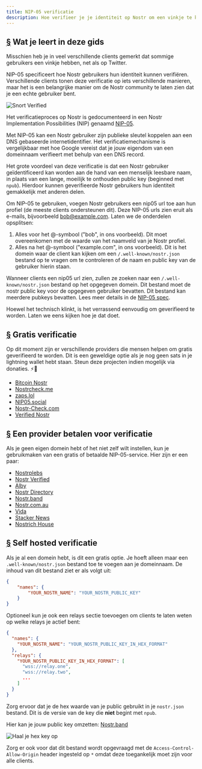```yaml
---
title: NIP-05 verificatie
description: Hoe verifieer je je identiteit op Nostr om een vinkje te krijgen en om het eenvoudiger te maken om je account te delen of vindbaar te maken.
---
```


## [§](#what-youll-learn) Wat je leert in deze gids

Misschien heb je in veel verschillende clients gemerkt dat sommige gebruikers een vinkje hebben, net als op Twitter.

NIP-05 specificeert hoe Nostr gebruikers hun identiteit kunnen verifiëren. Verschillende clients tonen deze verificatie op iets verschillende manieren, maar het is een belangrijke manier om de Nostr community te laten zien dat je een echte gebruiker bent.

![Snort Verified](/images/snort-verified.webp)

Het verificatieproces op Nostr is gedocumenteerd in een Nostr Implementation Possibilities (NIP) genaamd [NIP-05](https://github.com/nostr-protocol/nips/blob/master/05.md).

Met NIP-05 kan een Nostr gebruiker zijn publieke sleutel koppelen aan een DNS gebaseerde internetidentifier. Het verificatiemechanisme is vergelijkbaar met hoe Google vereist dat je jouw eigendom van een domeinnaam verifieert met behulp van een DNS record.

Het grote voordeel van deze verificatie is dat een Nostr gebruiker geïdentificeerd kan worden aan de hand van een menselijk leesbare naam, in plaats van een lange, moeilijk te onthouden public key (beginned met `npub`). Hierdoor kunnen geverifieerde Nostr gebruikers hun identiteit gemakkelijk met anderen delen.

Om NIP-05 te gebruiken, voegen Nostr gebruikers een nip05 url toe aan hun profiel (de meeste clients ondersteunen dit). Deze NIP-05 urls zien eruit als e-mails, bijvoorbeeld bob@example.com. Laten we de onderdelen opsplitsen:

1. Alles voor het @-symbool ("bob", in ons voorbeeld). Dit moet overeenkomen met de waarde van het naamveld van je Nostr profiel.
2. Alles na het @-symbool ("example.com", in ons voorbeeld). Dit is het domein waar de client kan kijken om een `/.well-known/nostr.json` bestand op te vragen om te controleren of de naam en public key van de gebruiker hierin staan.

Wanneer clients een nip05 url zien, zullen ze zoeken naar een `/.well-known/nostr.json` bestand op het opgegeven domein. Dit bestand moet de nostr public key voor de opgegeven gebruiker bevatten. Dit bestand kan meerdere pubkeys bevatten. Lees meer details in de [NIP-05 spec](https://github.com/nostr-protocol/nips/blob/master/05.md).

Hoewel het technisch klinkt, is het verrassend eenvoudig om geverifieerd te worden. Laten we eens kijken hoe je dat doet.

## [§](#free-verification) Gratis verificatie

Op dit moment zijn er verschillende providers die mensen helpen om gratis geverifieerd te worden. Dit is een geweldige optie als je nog geen sats in je lightning wallet hebt staan. Steun deze projecten indien mogelijk via donaties. ⚡🤙

-   [Bitcoin Nostr](https://bitcoinnostr.com/)
-   [Nostrcheck.me](https://nostrcheck.me)
-   [zaps.lol](https://zaps.lol/)
-   [NIP05.social](https://nip05.social)
-   [Nostr-Check.com](https://nostr-check.com/)
-   [Verified Nostr](https://verified-nostr.com/)

## [§](#paid-verification) Een provider betalen voor verificatie

Als je geen eigen domein hebt of het niet zelf wilt instellen, kun je gebruikmaken van een gratis of betaalde  NIP-05-service. Hier zijn er een paar:

-   [Nostrplebs](https://nostrplebs.com)
-   [Nostr Verified](https://nostrverified.com)
-   [Alby](https://getalby.com)
-   [Nostr Directory](https://nostr.directory)
-   [Nostr.band](https://nip05.nostr.band)
-   [Nostr.com.au](https://nostr.com.au)
-   [Vida](https://Vida.page)
-   [Stacker News](https://stacker.news)
-   [Nostrich House](https://nostrich.house)

## [§](#self-hosted) Self hosted verificatie

Als je al een domein hebt, is dit een gratis optie. Je hoeft alleen maar een `.well-known/nostr.json` bestand toe te voegen aan je domeinnaam. De inhoud van dit bestand ziet er als volgt uit:

```json
{
    "names": {
        "YOUR_NOSTR_NAME": "YOUR_NOSTR_PUBLIC_KEY"
    }
}
```

Optioneel kun je ook een relays sectie toevoegen om clients te laten weten op welke relays je actief bent:

```json
{
  "names": {
    "YOUR_NOSTR_NAME": "YOUR_NOSTR_PUBLIC_KEY_IN_HEX_FORMAT"
  },
  "relays": {
    "YOUR_NOSTR_PUBLIC_KEY_IN_HEX_FORMAT": [
      "wss://relay.one",
      "wss://relay.two",
      ...
    ]
  }
}
```

Zorg ervoor dat je de hex waarde van je public gebruikt in je `nostr.json` bestand. Dit is de versie van de key die **niet** begint met `npub`.

Hier kan je jouw public key omzetten: [Nostr.band](https://nostr.band)

![Haal je hex key op](/images/get-hex-key.webp)

Zorg er ook voor dat dit bestand wordt opgevraagd met de `Access-Control-Allow-Origin` header ingesteld op `*` omdat deze toegankelijk moet zijn voor alle clients.
